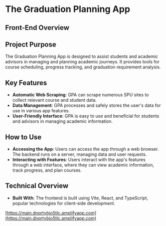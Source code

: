 # The Graduation Planning App

## Front-End Overview

## Project Purpose

The Graduation Planning App is designed to assist students and academic advisors in managing and planning academic journeys. It provides tools for course scheduling, progress tracking, and graduation requirement analysis.

## Key Features

- **Automatic Web Scraping**: GPA can scrape numerous SPU sites to collect relevant course and student data.
- **Data Management**: GPA processes and safely stores the user's data for use in various app features.
- **User-Friendly Interface**: GPA is easy to use and beneficial for students and advisors in managing academic information.

## How to Use

- **Accessing the App**: Users can access the app through a web browser. The backend runs on a server, managing data and user requests.
- **Interacting with Features**: Users interact with the app's features through a web interface, where they can view academic information, track progress, and plan courses.

## Technical Overview

- **Built With**: The frontend is built using Vite, React, and TypeScript, popular technologies for client-side development.

[https://main.dnqrtybjo5tlc.amplifyapp.com](https://main.dnqrtybjo5tlc.amplifyapp.com)
